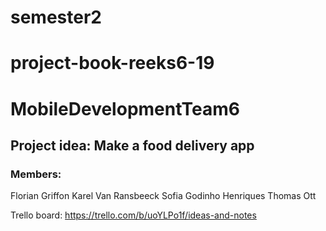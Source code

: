 # semester2
# project-book-reeks6-19
# MobileDevelopmentTeam6

## Project idea: Make a food delivery app

### Members:
Florian Griffon
Karel Van Ransbeeck
Sofia Godinho Henriques
Thomas Ott

Trello board:
https://trello.com/b/uoYLPo1f/ideas-and-notes